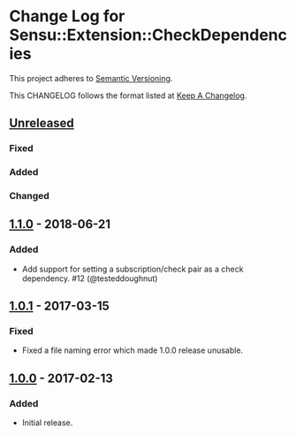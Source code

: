 # Change Log for Sensu::Extension::CheckDependencies

This project adheres to [Semantic Versioning](http://semver.org/).

This CHANGELOG follows the format listed at [Keep A Changelog](http://keepachangelog.com/).

## [Unreleased]

### Fixed

### Added

### Changed

## [1.1.0] - 2018-06-21

### Added

- Add support for setting a subscription/check pair as a check dependency. #12 (@testeddoughnut)

## [1.0.1] - 2017-03-15

### Fixed

- Fixed a file naming error which made 1.0.0 release unusable.

## [1.0.0] - 2017-02-13

### Added

- Initial release.

[Unreleased]: https://github.com/sensu-extensions/sensu-extensions-check-dependencies/compare/v1.1.0...HEAD
[1.1.0]: https://github.com/sensu-extensions/sensu-extensions-check-dependencies/compare/v1.0.1...v1.1.0
[1.0.1]: https://github.com/sensu-extensions/sensu-extensions-check-dependencies/compare/v1.0.0...v1.0.1
[1.0.0]: https://github.com/sensu-extensions/sensu-extensions-check-dependencies/compare/v1.0.0...v1.0.0

